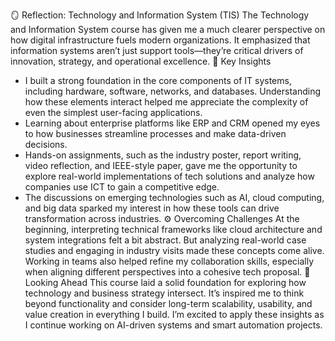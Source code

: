 🪞 Reflection: Technology and Information System (TIS)
The Technology and Information System course has given me a much clearer perspective on how digital infrastructure fuels modern organizations. It emphasized that information systems aren’t just support tools—they’re critical drivers of innovation, strategy, and operational excellence.
📌 Key Insights
- I built a strong foundation in the core components of IT systems, including hardware, software, networks, and databases. Understanding how these elements interact helped me appreciate the complexity of even the simplest user-facing applications.
- Learning about enterprise platforms like ERP and CRM opened my eyes to how businesses streamline processes and make data-driven decisions.
- Hands-on assignments, such as the industry poster, report writing, video reflection, and IEEE-style paper, gave me the opportunity to explore real-world implementations of tech solutions and analyze how companies use ICT to gain a competitive edge.
- The discussions on emerging technologies such as AI, cloud computing, and big data sparked my interest in how these tools can drive transformation across industries.
⚙️ Overcoming Challenges
At the beginning, interpreting technical frameworks like cloud architecture and system integrations felt a bit abstract. But analyzing real-world case studies and engaging in industry visits made these concepts come alive. Working in teams also helped refine my collaboration skills, especially when aligning different perspectives into a cohesive tech proposal.
🌱 Looking Ahead
This course laid a solid foundation for exploring how technology and business strategy intersect. It’s inspired me to think beyond functionality and consider long-term scalability, usability, and value creation in everything I build. I’m excited to apply these insights as I continue working on AI-driven systems and smart automation projects.
